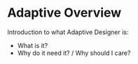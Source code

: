 # Adaptive Overview

Introduction to what Adaptive Designer is:
- What is it?
- Why do it need it? / Why should I care?